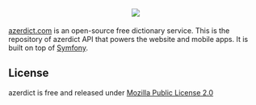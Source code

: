 <h1 align="center">
    <a href="https://azerdict.com" target="_blank">
        <img src="https://azerdict.com/img/logo.jpg" />
    </a>
</h1>

[azerdict.com](https://azerdict.com) is an open-source free dictionary service.
This is the repository of azerdict API that powers the website and mobile apps. It is built on top of [Symfony](https://symfony.com).

License
-------

azerdict is free and released under [Mozilla Public License 2.0](https://www.mozilla.org/en-US/MPL/2.0/)
